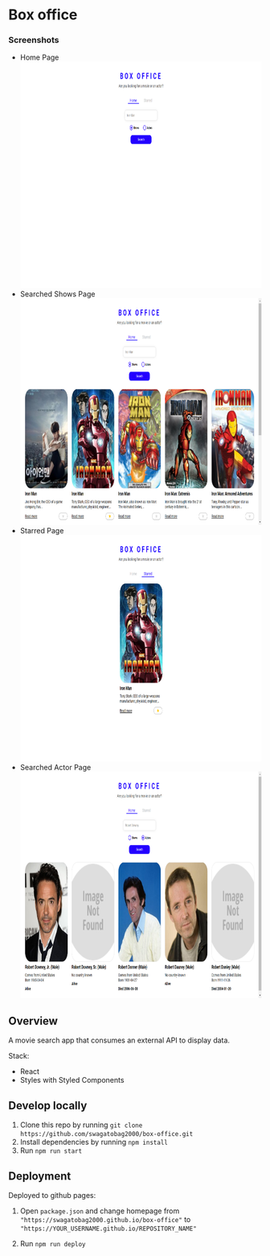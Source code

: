 # Box office

### Screenshots
 - Home Page<br>
<kbd><img src="images/ss1.png" height="450em" /></kbd><br>
 - Searched Shows Page<br>
<kbd><img src="images/ss2.png" height="450em" /></kbd><br>
 - Starred Page<br>
<kbd><img src="images/ss3.png" height="450em" /></kbd><br>
 - Searched Actor Page<br>
<kbd><img src="images/ss4.png" height="450em" /></kbd><br>

## Overview

A movie search app that consumes an external API to display data.

Stack:

- React
- Styles with Styled Components

## Develop locally

1. Clone this repo by running `git clone https://github.com/swagatobag2000/box-office.git`
2. Install dependencies by running `npm install`
3. Run `npm run start`

## Deployment

Deployed to github pages:

1. Open `package.json` and change homepage from `"https://swagatobag2000.github.io/box-office"` to
   `"https://YOUR_USERNAME.github.io/REPOSITORY_NAME"`

2. Run `npm run deploy`
